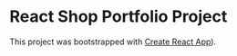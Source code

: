 # React Shop Portfolio Project

This project was bootstrapped with [Create React App](https://github.com/DmitriyMiroshnychenko/shop-project)).
